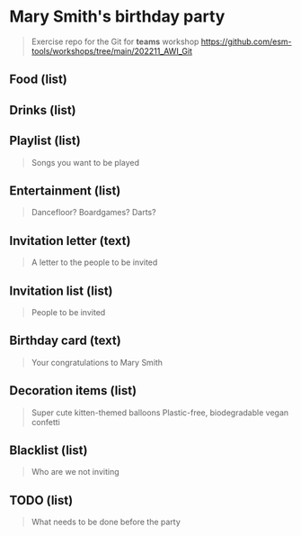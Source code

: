 # Mary Smith's birthday party
> Exercise repo for the Git for **teams** workshop https://github.com/esm-tools/workshops/tree/main/202211_AWI_Git

## Food (list)


## Drinks (list)


## Playlist (list)
> Songs you want to be played


## Entertainment (list)
> Dancefloor? Boardgames? Darts?


## Invitation letter (text)
> A letter to the people to be invited


## Invitation list (list)
> People to be invited


## Birthday card (text)
> Your congratulations to Mary Smith

## Decoration items (list)
> Super cute kitten-themed balloons
> Plastic-free, biodegradable vegan confetti  

## Blacklist (list)
> Who are we not inviting


## TODO (list)
> What needs to be done before the party


